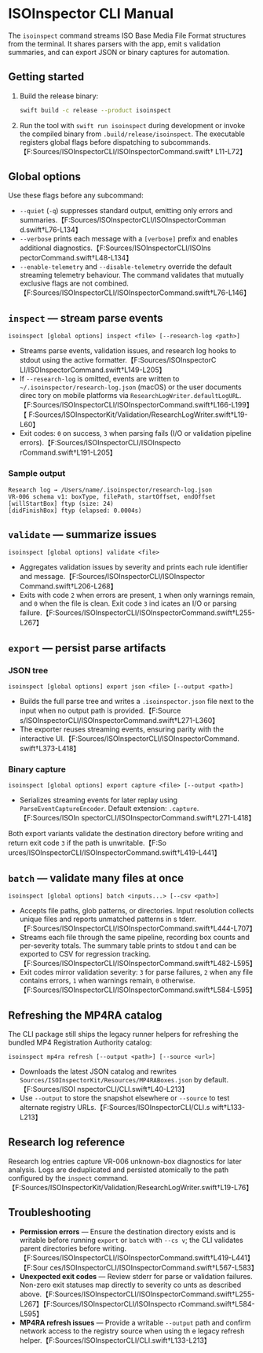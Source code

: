 # ISOInspector CLI Manual

The `isoinspect` command streams ISO Base Media File Format structures from the terminal. It shares parsers with the app, emit
s validation summaries, and can export JSON or binary captures for automation.

## Getting started

1. Build the release binary:
   ```sh
   swift build -c release --product isoinspect
   ```
2. Run the tool with `swift run isoinspect` during development or invoke the compiled binary from `.build/release/isoinspect`.
   The executable registers global flags before dispatching to subcommands.【F:Sources/ISOInspectorCLI/ISOInspectorCommand.swift†
L11-L72】

## Global options

Use these flags before any subcommand:

- `--quiet` (`-q`) suppresses standard output, emitting only errors and summaries.【F:Sources/ISOInspectorCLI/ISOInspectorComman
d.swift†L76-L134】
- `--verbose` prints each message with a `[verbose]` prefix and enables additional diagnostics.【F:Sources/ISOInspectorCLI/ISOIns
pectorCommand.swift†L48-L134】
- `--enable-telemetry` and `--disable-telemetry` override the default streaming telemetry behaviour. The command validates that
mutually exclusive flags are not combined.【F:Sources/ISOInspectorCLI/ISOInspectorCommand.swift†L76-L146】

## `inspect` — stream parse events

```
isoinspect [global options] inspect <file> [--research-log <path>]
```

- Streams parse events, validation issues, and research log hooks to stdout using the active formatter.【F:Sources/ISOInspectorC
LI/ISOInspectorCommand.swift†L149-L205】
- If `--research-log` is omitted, events are written to `~/.isoinspector/research-log.json` (macOS) or the user documents direc
tory on mobile platforms via `ResearchLogWriter.defaultLogURL`.【F:Sources/ISOInspectorCLI/ISOInspectorCommand.swift†L166-L199】【
F:Sources/ISOInspectorKit/Validation/ResearchLogWriter.swift†L19-L60】
- Exit codes: `0` on success, `3` when parsing fails (I/O or validation pipeline errors).【F:Sources/ISOInspectorCLI/ISOInspecto
rCommand.swift†L191-L205】

### Sample output

```
Research log → /Users/name/.isoinspector/research-log.json
VR-006 schema v1: boxType, filePath, startOffset, endOffset
[willStartBox] ftyp (size: 24)
[didFinishBox] ftyp (elapsed: 0.0004s)
```

## `validate` — summarize issues

```
isoinspect [global options] validate <file>
```

- Aggregates validation issues by severity and prints each rule identifier and message.【F:Sources/ISOInspectorCLI/ISOInspector
Command.swift†L206-L268】
- Exits with code `2` when errors are present, `1` when only warnings remain, and `0` when the file is clean. Exit code `3` ind
icates an I/O or parsing failure.【F:Sources/ISOInspectorCLI/ISOInspectorCommand.swift†L255-L267】

## `export` — persist parse artifacts

### JSON tree

```
isoinspect [global options] export json <file> [--output <path>]
```

- Builds the full parse tree and writes a `.isoinspector.json` file next to the input when no output path is provided.【F:Source
s/ISOInspectorCLI/ISOInspectorCommand.swift†L271-L360】
- The exporter reuses streaming events, ensuring parity with the interactive UI.【F:Sources/ISOInspectorCLI/ISOInspectorCommand.
swift†L373-L418】

### Binary capture

```
isoinspect [global options] export capture <file> [--output <path>]
```

- Serializes streaming events for later replay using `ParseEventCaptureEncoder`. Default extension: `.capture`.【F:Sources/ISOIn
spectorCLI/ISOInspectorCommand.swift†L271-L418】

Both export variants validate the destination directory before writing and return exit code `3` if the path is unwritable.【F:So
urces/ISOInspectorCLI/ISOInspectorCommand.swift†L419-L441】

## `batch` — validate many files at once

```
isoinspect [global options] batch <inputs...> [--csv <path>]
```

- Accepts file paths, glob patterns, or directories. Input resolution collects unique files and reports unmatched patterns in s
tderr.【F:Sources/ISOInspectorCLI/ISOInspectorCommand.swift†L444-L707】
- Streams each file through the same pipeline, recording box counts and per-severity totals. The summary table prints to stdou
t and can be exported to CSV for regression tracking.【F:Sources/ISOInspectorCLI/ISOInspectorCommand.swift†L482-L595】
- Exit codes mirror validation severity: `3` for parse failures, `2` when any file contains errors, `1` when warnings remain, `0`
otherwise.【F:Sources/ISOInspectorCLI/ISOInspectorCommand.swift†L584-L595】

## Refreshing the MP4RA catalog

The CLI package still ships the legacy runner helpers for refreshing the bundled MP4 Registration Authority catalog:

```
isoinspect mp4ra refresh [--output <path>] [--source <url>]
```

- Downloads the latest JSON catalog and rewrites `Sources/ISOInspectorKit/Resources/MP4RABoxes.json` by default.【F:Sources/ISOI
nspectorCLI/CLI.swift†L40-L213】
- Use `--output` to store the snapshot elsewhere or `--source` to test alternate registry URLs.【F:Sources/ISOInspectorCLI/CLI.s
wift†L133-L213】

## Research log reference

Research log entries capture VR-006 unknown-box diagnostics for later analysis. Logs are deduplicated and persisted atomically
to the path configured by the `inspect` command.【F:Sources/ISOInspectorKit/Validation/ResearchLogWriter.swift†L19-L76】

## Troubleshooting

- **Permission errors** — Ensure the destination directory exists and is writable before running `export` or `batch` with `--cs
v`; the CLI validates parent directories before writing.【F:Sources/ISOInspectorCLI/ISOInspectorCommand.swift†L419-L441】【F:Sour
ces/ISOInspectorCLI/ISOInspectorCommand.swift†L567-L583】
- **Unexpected exit codes** — Review stderr for parse or validation failures. Non-zero exit statuses map directly to severity co
unts as described above.【F:Sources/ISOInspectorCLI/ISOInspectorCommand.swift†L255-L267】【F:Sources/ISOInspectorCLI/ISOInspecto
rCommand.swift†L584-L595】
- **MP4RA refresh issues** — Provide a writable `--output` path and confirm network access to the registry source when using th
e legacy refresh helper.【F:Sources/ISOInspectorCLI/CLI.swift†L133-L213】
